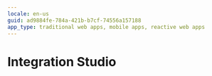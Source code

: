 ```yaml
---
locale: en-us
guid: ad9884fe-784a-421b-b7cf-74556a157188
app_type: traditional web apps, mobile apps, reactive web apps
---
```


<div class="hidden"><h1>Integration Studio</h1></div>
